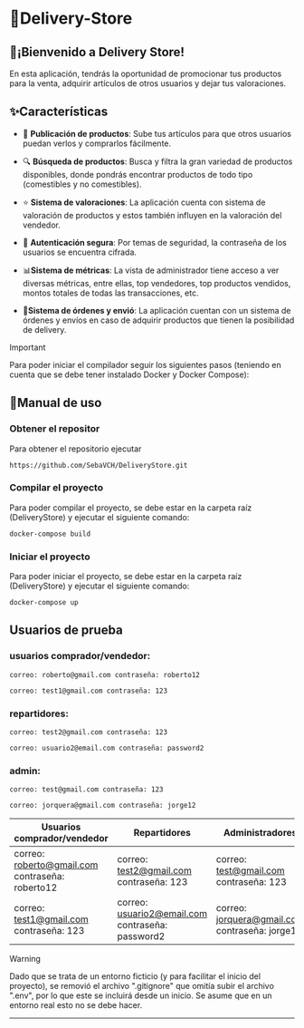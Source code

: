 # 🚚Delivery-Store

## 👋¡Bienvenido a Delivery Store!

En esta aplicación, tendrás la oportunidad de promocionar tus productos para la venta, adquirir artículos de otros usuarios y dejar tus valoraciones.
## ✨Características

- 🛒 **Publicación de productos**: Sube tus artículos para que otros usuarios puedan verlos y comprarlos fácilmente.

- 🔍 **Búsqueda de productos**: Busca y filtra la gran variedad de productos disponibles, donde pondrás encontrar productos de todo tipo (comestibles y no comestibles).

- ⭐ **Sistema de valoraciones**:  La aplicación cuenta con sistema de valoración de productos y estos también influyen en la valoración del vendedor.

- 🔐 **Autenticación segura**: Por temas de seguridad, la contraseña de los usuarios se encuentra cifrada.

- 📊**Sistema de métricas**: La vista de administrador tiene acceso a ver diversas métricas, entre ellas, top vendedores, top productos vendidos, montos totales de todas las transacciones, etc.

- 🚚**Sistema de órdenes y envió**: La aplicación cuentan con un sistema de órdenes y envíos en caso de adquirir productos que tienen la posibilidad de delivery.

>[!IMPORTANT]  
> Para poder iniciar el compilador seguir los siguientes pasos (teniendo en cuenta que se debe tener instalado Docker y Docker Compose):

## 📖Manual de uso

### Obtener el repositor
Para obtener el repositorio ejecutar
```  
https://github.com/SebaVCH/DeliveryStore.git  
```  

### Compilar el proyecto
Para poder compilar el proyecto, se debe estar en la carpeta raíz (DeliveryStore) y ejecutar el siguiente comando:
```  
docker-compose build  
```  

### Iniciar el proyecto
Para poder iniciar el proyecto, se debe estar en la carpeta raíz (DeliveryStore) y ejecutar el siguiente comando:
```  
docker-compose up  
```  

## Usuarios de prueba
###  usuarios comprador/vendedor:
```  
correo: roberto@gmail.com contraseña: roberto12
```  
```  
correo: test1@gmail.com contraseña: 123
```  

### repartidores:
```  
correo: test2@gmail.com contraseña: 123
```
```  
correo: usuario2@email.com contraseña: password2
```  

### admin:
```  
correo: test@gmail.com contraseña: 123
```
```  
correo: jorquera@gmail.com contraseña: jorge12
```

| Usuarios comprador/vendedor                    | Repartidores                                    | Administradores                                |
|------------------------------------------------|-------------------------------------------------|------------------------------------------------|
|correo: roberto@gmail.com contraseña: roberto12 |correo: test2@gmail.com contraseña: 123          | correo: test@gmail.com contraseña: 123         |
|correo: test1@gmail.com contraseña: 123         |correo: usuario2@email.com contraseña: password2 | correo: jorquera@gmail.com contraseña: jorge12 |


>[!WARNING]  
> Dado que se trata de un entorno ficticio (y para facilitar el inicio del proyecto), se removió el archivo ".gitignore" que omitía subir el archivo ".env", por lo que este se incluirá desde un inicio. Se asume que en un entorno real esto no se debe hacer.
  
---
